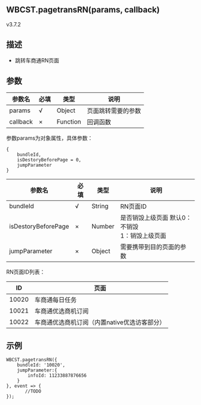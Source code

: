 ## WBCST.pagetransRN(params, callback)

v3.7.2



## 描述

- 跳转车商通RN页面



## 参数

| 参数名   | 必填 | 类型     | 说明               |
| -------- | ---- | -------- | ------------------ |
| params   | √    | Object   | 页面跳转需要的参数 |
| callback | ×    | Function | 回调函数           |

参数params为对象属性，具体参数：

```
{
    bundleId, 
    isDestoryBeforePage = 0, 
    jumpParameter
}
```

| 参数名              | 必填 | 类型   | 说明                                                |
| ------------------- | ---- | ------ | --------------------------------------------------- |
| bundleId            | √    | String | RN页面ID                                            |
| isDestoryBeforePage | ×    | Number | 是否销毁上级页面 默认0：不销毁<br />1：销毁上级页面 |
| jumpParameter       | ×    | Object | 需要携带到目的页面的参数                            |

RN页面ID列表：

| ID    | 页面                                         |
| ----- | -------------------------------------------- |
| 10020 | 车商通每日任务                               |
| 10021 | 车商通优选商机订阅                           |
| 10022 | 车商通优选商机订阅（内置native优选访客部分） |



## 示例

```
WBCST.pagetransRN({ 
	bundleId: '10020', 
	jumpParameter:{
        infoId: 11233887876656
	}
}, event => {
       //TODO
});
```

